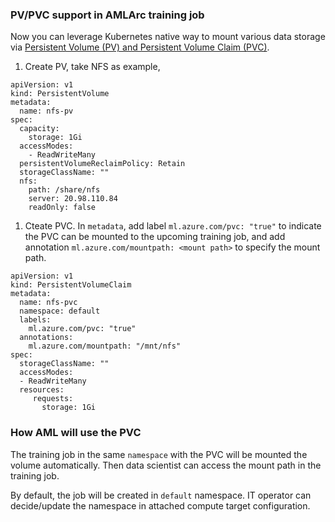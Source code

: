 ### PV/PVC support in AMLArc training job

Now you can leverage Kubernetes native way to mount various data storage via [Persistent Volume (PV) and Persistent Volume Claim (PVC)](https://kubernetes.io/docs/concepts/storage/persistent-volumes/).

1. Create PV, take NFS as example,

```
apiVersion: v1
kind: PersistentVolume
metadata:
  name: nfs-pv 
spec:
  capacity:
    storage: 1Gi 
  accessModes:
    - ReadWriteMany 
  persistentVolumeReclaimPolicy: Retain
  storageClassName: ""
  nfs: 
    path: /share/nfs
    server: 20.98.110.84 
    readOnly: false
```
1. Cteate PVC. In `metadata`, add label `ml.azure.com/pvc: "true"` to indicate the PVC can be mounted to the upcoming training job, and add annotation  `ml.azure.com/mountpath: <mount path>` to specify the mount path. 

```
apiVersion: v1
kind: PersistentVolumeClaim
metadata:
  name: nfs-pvc  
  namespace: default
  labels:
    ml.azure.com/pvc: "true"
  annotations:
    ml.azure.com/mountpath: "/mnt/nfs"
spec:
  storageClassName: ""
  accessModes:
  - ReadWriteMany      
  resources:
     requests:
       storage: 1Gi
```


### How AML will use the PVC

The training job in the same `namespace` with the PVC will be mounted the volume automatically. Then data scientist can access the mount path in the training job.

By default, the job will be created in  `default` namespace. IT operator can decide/update the namespace in attached compute target configuration. 


